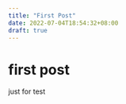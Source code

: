 ```yaml
---
title: "First Post"
date: 2022-07-04T18:54:32+08:00
draft: true
---
```


# first post

just for test

